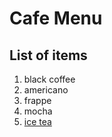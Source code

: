 # Cafe Menu

## List of items
1. black coffee
2. americano
3. frappe
4. mocha
5. [ice tea](recipes/ice_tea.txt)